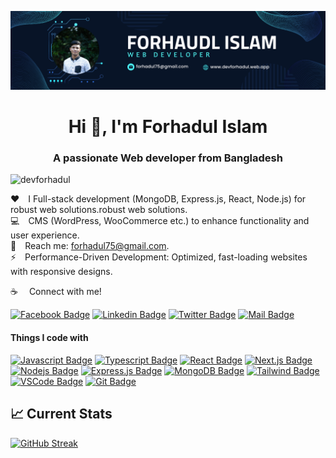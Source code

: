 ![logo](https://raw.githubusercontent.com/devforhadul/devforhadul/refs/heads/main/github_cover.png)
<h1 align="center">Hi 👋, I'm Forhadul Islam</h1>
<h3 align="center">A passionate Web developer from Bangladesh</h3>

<p align="left"> <img src="https://komarev.com/ghpvc/?username=devforhadul&label=Profile%20views&color=0e75b6&style=flat" alt="devforhadul" /> </p>

:hearts:&emsp;I Full-stack development (MongoDB, Express.js, React, Node.js) for robust web solutions.robust web solutions. <br/>
:computer:&emsp;CMS (WordPress, WooCommerce etc.) to enhance functionality and user experience. <br/>
:e-mail:&emsp;Reach me: forhadul75@gmail.com.<br/>
⚡&emsp;Performance-Driven Development: Optimized, fast-loading websites with responsive designs.

:coffee: &emsp;Connect with me!

[![Facebook Badge](https://img.shields.io/badge/Facebook-1877F2?style=for-the-badge&logo=facebook&logoColor=white)](https://www.facebook.com/forhadul75) [![Linkedin Badge](https://img.shields.io/badge/LinkedIn-0077B5?style=for-the-badge&logo=linkedin&logoColor=white)](https://www.linkedin.com/in/devforhadul/) [![Twitter Badge](https://img.shields.io/badge/Twitter-1DA1F2?style=for-the-badge&logo=twitter&logoColor=white)](https://x.com/forhadul75) [![Mail Badge](https://img.shields.io/badge/Gmail-D14836?style=for-the-badge&logo=gmail&logoColor=white)](mailto:forhadul75@gmail.com)


#### Things I code with

[![Javascript Badge](https://img.shields.io/badge/-Javascript-F0DB4F?style=for-the-badge&labelColor=black&logo=javascript&logoColor=F0DB4F)](#) [![Typescript Badge](https://img.shields.io/badge/-Typescript-007acc?style=for-the-badge&labelColor=black&logo=typescript&logoColor=007acc)](#) [![React Badge](https://img.shields.io/badge/-React-61DBFB?style=for-the-badge&labelColor=black&logo=react&logoColor=61DBFB)](#) [![Next.js Badge](https://img.shields.io/badge/next.js-000000?style=for-the-badge&logo=nextdotjs&logoColor=white)](#) [![Nodejs Badge](https://img.shields.io/badge/-Nodejs-3C873A?style=for-the-badge&labelColor=black&logo=node.js&logoColor=3C873A)](#) [![Express.js Badge](https://img.shields.io/badge/Express.js-000000?style=for-the-badge&logo=express&logoColor=white)](#) [![MongoDB Badge](https://img.shields.io/badge/MongoDB-4EA94B?style=for-the-badge&logo=mongodb&logoColor=white)](#) [![Tailwind Badge](https://img.shields.io/badge/Tailwind%20CSS-092749?style=for-the-badge&logo=tailwindcss&logoColor=06B6D4&labelColor=000000)](#) [![VSCode Badge](https://img.shields.io/badge/Visual_Studio-5C2D91?style=for-the-badge&logo=visual%20studio&logoColor=white)](#) [![Git Badge](https://img.shields.io/badge/Git-F05032?style=for-the-badge&logo=git&logoColor=white)](#)

## :chart_with_upwards_trend: Current Stats

[![GitHub Streak](https://github-readme-streak-stats.herokuapp.com?user=devforhadul)](https://git.io/streak-stats)



